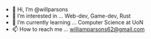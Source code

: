 - 👋 Hi, I’m @willparsons
- 👀 I’m interested in ... Web-dev, Game-dev, Rust
- 🌱 I’m currently learning ... Computer Science at UoN
- 📫 How to reach me ... williamparsons62@gmail.com

<!---
willparsons/willparsons is a ✨ special ✨ repository because its `README.md` (this file) appears on your GitHub profile.
You can click the Preview link to take a look at your changes.
--->
